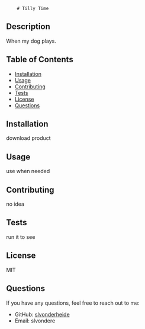 
        # Tilly Time

## Description
When my dog plays.

## Table of Contents
- [Installation](#installation)
- [Usage](#usage)
- [Contributing](#contributing)
- [Tests](#tests)
- [License](#license)
- [Questions](#questions)

## Installation
download product

## Usage
use when needed

## Contributing
no idea

## Tests
run it to see

## License
MIT

## Questions
If you have any questions, feel free to reach out to me:
- GitHub: [slvonderheide](https://github.com/slvonderheide)
- Email: slvondere
        